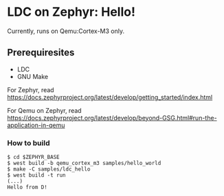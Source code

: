 # LDC on Zephyr: Hello!

Currently, runs on Qemu:Cortex-M3 only.

## Prerequiresites

- LDC
- GNU Make

For Zephyr, read https://docs.zephyrproject.org/latest/develop/getting_started/index.html

For Qemu on Zephyr, read https://docs.zephyrproject.org/latest/develop/beyond-GSG.html#run-the-application-in-qemu

### How to build

```console
$ cd $ZEPHYR_BASE
$ west build -b qemu_cortex_m3 samples/hello_world
$ make -C samples/ldc_hello
$ west build -t run
(...)
Hello from D!
```
